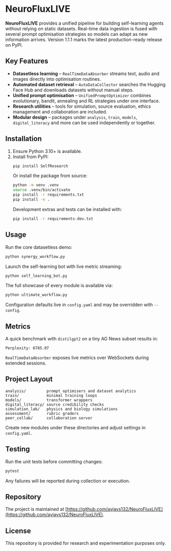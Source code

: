 # NeuroFluxLIVE

**NeuroFluxLIVE** provides a unified pipeline for building self-learning agents without relying on static datasets. Real-time data ingestion is fused with several prompt optimisation strategies so models can adapt as new information arrives. Version 1.1.1 marks the latest production-ready release on PyPI.

## Key Features
- **Datasetless learning** – `RealTimeDataAbsorber` streams text, audio and images directly into optimisation routines.
- **Automated dataset retrieval** – `AutoDataCollector` searches the Hugging Face Hub and downloads datasets without manual steps.
- **Unified prompt optimisation** – `UnifiedPromptOptimizer` combines evolutionary, bandit, annealing and RL strategies under one interface.
- **Research utilities** – tools for simulation, source evaluation, ethics management and collaboration are included.
- **Modular design** – packages under `analysis`, `train`, `models`, `digital_literacy` and more can be used independently or together.

## Installation
1. Ensure Python 3.10+ is available.
2. Install from PyPI:
   ```bash
   pip install SelfResearch
   ```
   Or install the package from source:
   ```bash
   python -m venv .venv
   source .venv/bin/activate
   pip install -r requirements.txt
   pip install -e .
   ```
   Development extras and tests can be installed with:
   ```bash
   pip install -r requirements-dev.txt
   ```

## Usage
Run the core datasetless demo:
```bash
python synergy_workflow.py
```
Launch the self-learning bot with live metric streaming:
```bash
python self_learning_bot.py
```
The full showcase of every module is available via:
```bash
python ultimate_workflow.py
```
Configuration defaults live in `config.yaml` and may be overridden with `--config`.

## Metrics
A quick benchmark with `distilgpt2` on a tiny AG News subset results in:
```
Perplexity: 6785.07
```
`RealTimeDataAbsorber` exposes live metrics over WebSockets during extended sessions.

## Project Layout
```
analysis/         prompt optimisers and dataset analytics
train/            minimal training loops
models/           transformer wrappers
digital_literacy/ source credibility checks
simulation_lab/   physics and biology simulations
assessment/       rubric graders
peer_collab/      collaboration server
```
Create new modules under these directories and adjust settings in `config.yaml`.

## Testing
Run the unit tests before committing changes:
```bash
pytest
```
Any failures will be reported during collection or execution.

## Repository
The project is maintained at [https://github.com/ayjays132/NeuroFluxLIVE](https://github.com/ayjays132/NeuroFluxLIVE).

## License
This repository is provided for research and experimentation purposes only.
